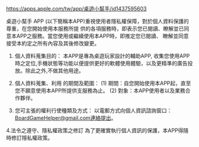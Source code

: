 https://apps.apple.com/tw/app/桌遊小幫手/id1437595603

桌遊小幫手 APP (以下簡稱本APP)重視使用者隱私權保障，對於個人資料保護的尊重，在您開始使用本服務所提 供的各項服務時，即表示您已閱讀、瞭解並已同意本APP之服務。當您使用或繼續使用本APP時，即推定您已閱讀、 瞭解並同意接受本約定之所有內容及其後修改變更。

1. 個人資料蒐集目的：
本APP是專為桌遊玩家設計的輔助APP, 收集您使用APP時之定位,手機狀態等功能以便提供更好的軟體使用體驗，以及更精準的廣告投放。除此之外,不做其他用途。

2. 個人資料蒐集、利用 的期間及範圍：
(1) 期間：自您開始使用本APP起，直至您不願意使用本APP所提供支服務為止。
(2) 對象：本APP使用者以及業務合作夥伴。

3. 您可主張的權利行使種類及方式：
以電郵方式向個人資訊諮詢窗口： BoardGameHelper@gmail.com連絡提出。

4.法令之遵守、隱私權政策之修訂
為了更確實執行個人資訊的保護，本APP得隨時修訂隱私權政策。

